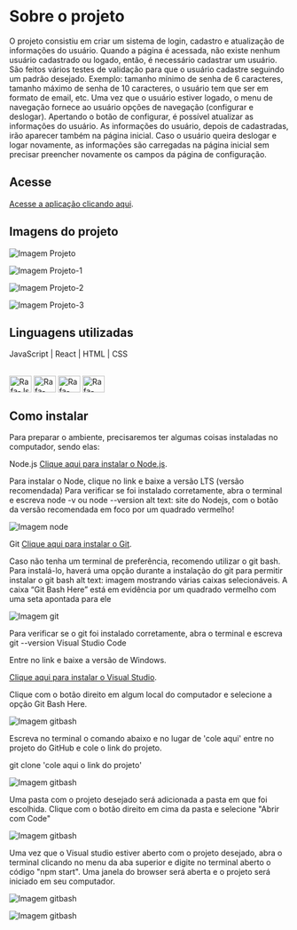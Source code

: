 # Sobre o projeto

O projeto consistiu em criar um sistema de login, cadastro e atualização de informações do usuário. Quando a página é acessada, não existe nenhum usuário cadastrado ou logado, então, é necessário cadastrar um usuário. São feitos vários testes de validação para que o usuário cadastre seguindo um padrão desejado. Exemplo: tamanho mínimo de senha de 6 caracteres, tamanho máximo de senha de 10 caracteres, o usuário tem que ser em formato de email, etc. Uma vez que o usuário estiver logado, o menu de navegação fornece ao usuário opções de navegação (configurar e deslogar). Apertando o botão de configurar, é possível atualizar as informações do usuário. As informações do usuário, depois de cadastradas, irão aparecer também na página inicial. Caso o usuário queira deslogar e logar novamente, as informações são carregadas na página inicial sem precisar preencher novamente os campos da página de configuração.

## Acesse

<a href="https://login-formulario-be49-ett5j6s85-santanafx.vercel.app/">Acesse a aplicação clicando aqui</a>.

## Imagens do projeto

![Imagem Projeto](./src/images/proj.png)

![Imagem Projeto-1](./src/images/proj-1.png)

![Imagem Projeto-2](./src/images/proj-2.png)

![Imagem Projeto-3](./src/images/proj-3.png)

## Linguagens utilizadas

JavaScript | React | HTML | CSS

<div style="display: inline_block"><br>
  <img align="center" alt="Rafa-Js" height="30" width="40" src="https://raw.githubusercontent.com/devicons/devicon/master/icons/javascript/javascript-plain.svg">
<!--   <img align="center" alt="Rafa-Ts" height="30" width="40" src="https://raw.githubusercontent.com/devicons/devicon/master/icons/typescript/typescript-plain.svg"> -->
  <img align="center" alt="Rafa-React" height="30" width="40" src="https://raw.githubusercontent.com/devicons/devicon/master/icons/react/react-original.svg">
  <img align="center" alt="Rafa-HTML" height="30" width="40" src="https://raw.githubusercontent.com/devicons/devicon/master/icons/html5/html5-original.svg">
  <img align="center" alt="Rafa-CSS" height="30" width="40" src="https://raw.githubusercontent.com/devicons/devicon/master/icons/css3/css3-original.svg">
<!--   <img align="center" alt="Rafa-Python" height="30" width="40" src="https://raw.githubusercontent.com/devicons/devicon/master/icons/python/python-original.svg">
  <img align="center" alt="Rafa-Csharp" height="30" width="40" src="https://raw.githubusercontent.com/devicons/devicon/master/icons/csharp/csharp-original.svg"> -->
</div>

## Como instalar

Para preparar o ambiente, precisaremos ter algumas coisas instaladas no computador, sendo elas:

Node.js
<a href="https://nodejs.org/pt-br">Clique aqui para instalar o Node.js</a>.

Para instalar o Node, clique no link e baixe a versão LTS (versão recomendada)
Para verificar se foi instalado corretamente, abra o terminal e escreva node -v ou node --version
alt text: site do Nodejs, com o botão da versão recomendada em foco por um quadrado vermelho!

![Imagem node](./src/images/instrucao-node.png)

Git
<a href="https://git-scm.com/download/windows">Clique aqui para instalar o Git</a>.

Caso não tenha um terminal de preferência, recomendo utilizar o git bash. Para instalá-lo, haverá uma opção durante a instalação do git para permitir instalar o git bash
alt text: imagem mostrando várias caixas selecionáveis. A caixa “Git Bash Here” está em evidência por um quadrado vermelho com uma seta apontada para ele

![Imagem git](./src/images/instrucao-git.png)

Para verificar se o git foi instalado corretamente, abra o terminal e escreva git --version
Visual Studio Code

Entre no link e baixe a versão de Windows.

<a href="https://code.visualstudio.com/download">Clique aqui para instalar o Visual Studio</a>.

Clique com o botão direito em algum local do computador e selecione a opção Git Bash Here.

![Imagem gitbash](./src/images/instrucao-gitBashHere.png)

Escreva no terminal o comando abaixo e no lugar de 'cole aqui' entre no projeto do GitHub e cole o link do projeto.

git clone 'cole aqui o link do projeto'

![Imagem gitbash](./src/images/instrucao-clone.png)

Uma pasta com o projeto desejado será adicionada a pasta em que foi escolhida.
Clique com o botão direito em cima da pasta e selecione "Abrir com Code"

![Imagem gitbash](./src/images/instrucao-abrirCode.png)

Uma vez que o Visual studio estiver aberto com o projeto desejado, abra o terminal clicando no menu da aba superior e digite no terminal aberto o código "npm start". Uma janela do browser será aberta e o projeto será iniciado em seu computador.

![Imagem gitbash](./src/images/instrucao-terminal.png)

![Imagem gitbash](./src/images/instrucao-npm.png)
